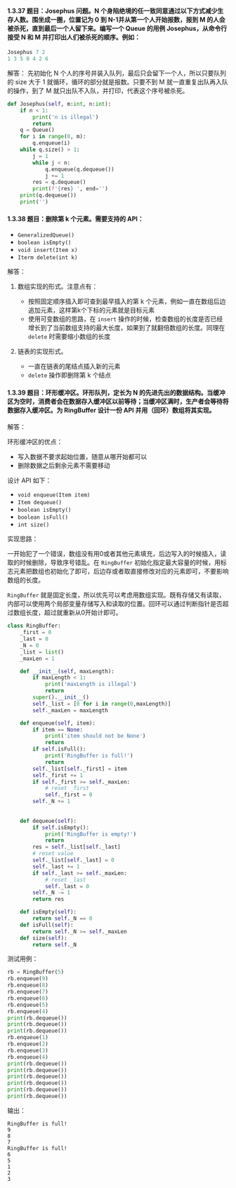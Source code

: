 #### 1.3.37 题目：Josephus 问题。N 个身陷绝境的任一致同意通过以下方式减少生存人数。围坐成一圈，位置记为 0 到 N-1并从第一个人开始报数，报到 M 的人会被杀死，直到最后一个人留下来。编写一个 Queue 的用例 Josephus，从命令行接受 N 和 M 并打印出人们被杀死的顺序。例如：
``` python
Josephus 7 2
1 3 5 0 4 2 6
```

解答：
先初始化 N 个人的序号并装入队列，最后只会留下一个人，所以只要队列的 size 大于 1 就循环，循环的部分就是报数。只要不到 M 就一直重复出队再入队的操作，到了 M 就只出队不入队，并打印，代表这个序号被杀死。

``` python
def Josephus(self, m:int, n:int):
    if n < 1:
        print('n is illegal')
        return
    q = Queue()
    for i in range(0, m):
        q.enqueue(i)
    while q.size() > 1:
        j = 1
        while j < n:
            q.enqueue(q.dequeue())
            j += 1
        res = q.dequeue()
        print(f'{res} ', end='')
    print(q.dequeue())
    print('')
```

#### 1.3.38 题目：删除第 k 个元素。需要支持的 API：
* `GeneralizedQueue()`
* `boolean isEmpty()`
* `void insert(Item x)`
* `Iterm delete(int k)`

解答：

1. 数组实现的形式。注意点有：
	* 按照固定顺序插入即可查到最早插入的第 k 个元素，例如一直在数组后边追加元素，这样第k个下标的元素就是目标元素
	* 使用可变数组的思路，在 `insert` 操作的时候，检查数组的长度是否已经增长到了当前数组支持的最大长度，如果到了就翻倍数组的长度。同理在 `delete` 时需要缩小数组的长度

2. 链表的实现形式。
	* 一直在链表的尾结点插入新的元素
	* `delete` 操作即删除第 k 个结点

#### 1.3.39 题目：环形缓冲区。环形队列，定长为 N 的先进先出的数据结构。当缓冲区为空时，消费者会在数据存入缓冲区以前等待；当缓冲区满时，生产者会等待将数据存入缓冲区。为 RingBuffer 设计一份 API 并用（回环）数组将其实现。

解答：

环形缓冲区的优点：

* 写入数据不要求起始位置，随意从哪开始都可以
* 删除数据之后剩余元素不需要移动

设计 API 如下：

* `void enqueue(Item item)`
* `Item dequeue()`
* `boolean isEmpty()`
* `boolean isFull()`
* `int size()`

实现思路：

一开始犯了一个错误，数组没有用0或者其他元素填充，后边写入的时候插入，读取的时候删除，导致序号错乱。在 `RingBuffer` 初始化指定最大容量的时候，用标志元素把数组也初始化了即可，后边存或者取直接修改对应的元素即可，不要影响数组的长度。

`RingBuffer` 就是固定长度，所以优先可以考虑用数组实现。既有存储又有读取，内部可以使用两个局部变量存储写入和读取的位置。回环可以通过判断指针是否超过数组长度，超过就重新从0开始计即可。


``` python
class RingBuffer:
    _first = 0
    _last = 0
    _N = 0
    _list = list()
    _maxLen = 1

    def __init__(self, maxLength):
        if maxLength < 1:
            print('maxLength is illegal')
            return 
        super().__init__()
        self._list = [0 for i in range(0,maxLength)]
        self._maxLen = maxLength

    def enqueue(self, item):
        if item == None:
            print('item should not be None')
            return
        if self.isFull():
            print('RingBuffer is full!')
            return
        self._list[self._first] = item
        self._first += 1
        if self._first >= self._maxLen:
            # reset _first
            self._first = 0
        self._N += 1
            
    
    def dequeue(self):
        if self.isEmpty():
            print('RingBuffer is empty!')
            return
        res = self._list[self._last]
        # reset value
        self._list[self._last] = 0
        self._last += 1
        if self._last >= self._maxLen:
            # reset _last
            self._last = 0
        self._N -= 1
        return res

    def isEmpty(self):
        return self._N == 0
    def isFull(self):
        return self._N >= self._maxLen
    def size(self):
        return self._N
```

测试用例：

``` python
rb = RingBuffer(5)
rb.enqueue(9)
rb.enqueue(8)
rb.enqueue(7)
rb.enqueue(6)
rb.enqueue(5)
rb.enqueue(4)
print(rb.dequeue())
print(rb.dequeue())
print(rb.dequeue())
rb.enqueue(1)
rb.enqueue(2)
rb.enqueue(3)
rb.enqueue(4)
print(rb.dequeue())
print(rb.dequeue())
print(rb.dequeue())
print(rb.dequeue())
print(rb.dequeue())
print(rb.dequeue())
```

输出：

```
RingBuffer is full!
9
8
7
RingBuffer is full!
6
5
1
2
3
```